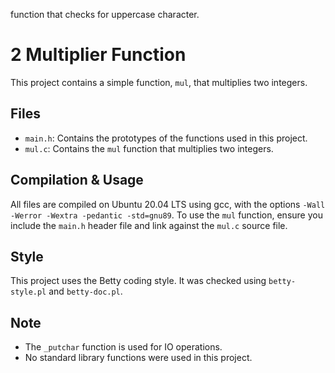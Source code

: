 function that checks for uppercase character.

# 2 Multiplier Function

This project contains a simple function, `mul`, that multiplies two integers.

## Files
- `main.h`: Contains the prototypes of the functions used in this project.
- `mul.c`: Contains the `mul` function that multiplies two integers.

## Compilation & Usage
All files are compiled on Ubuntu 20.04 LTS using gcc, with the options `-Wall -Werror -Wextra -pedantic -std=gnu89`. To use the `mul` function, ensure you include the `main.h` header file and link against the `mul.c` source file.

## Style
This project uses the Betty coding style. It was checked using `betty-style.pl` and `betty-doc.pl`.

## Note
- The `_putchar` function is used for IO operations.
- No standard library functions were used in this project.
